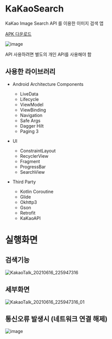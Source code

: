 # KaKaoSearch
KaKao Image Search API 를 이용한 이미지 검색 앱

[APK 다운로드](https://github.com/HanYeop/KaKaoSearch/files/6878929/KaKaoSearch.zip)

![image](https://user-images.githubusercontent.com/50766393/122225727-4761d980-cef0-11eb-934c-6d1ffdc705ab.png)

API 사용하려면 별도의 개인 API를 사용해야 함

## 사용한 라이브러리
* Android Architecture Components
  * LiveData
  * Lifecycle
  * ViewModel
  * ViewBinding
  * Navigation
  * Safe Args
  * Dagger Hilt
  * Paging 3

* UI
  * ConstraintLayout
  * RecyclerView
  * Fragment
  * ProgressBar
  * SearchView

* Third Party
  * Kotlin Coroutine
  * Glide
  * Okhttp3
  * Gson
  * Retrofit
  * KaKaoAPI

# 실행화면

## 검색기능

![KakaoTalk_20210616_225947316](https://user-images.githubusercontent.com/50766393/122233077-b9d5b800-cef6-11eb-8f96-59da9ff12e6b.gif)

## 세부화면

![KakaoTalk_20210616_225947316_01](https://user-images.githubusercontent.com/50766393/122233147-c8bc6a80-cef6-11eb-98ad-4d2aab5542ed.gif)

## 통신오류 발생시 (네트워크 연결 해제)

![image](https://user-images.githubusercontent.com/50766393/122234214-ad059400-cef7-11eb-9372-42fba3b34450.png)




